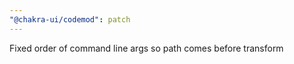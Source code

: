 ```yaml
---
"@chakra-ui/codemod": patch
---
```


Fixed order of command line args so path comes before transform
